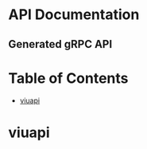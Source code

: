 # API Documentation

## Generated gRPC API
# Table of Contents
* [viuapi](#viuapi)
<a id="viuapi"></a>
# viuapi
